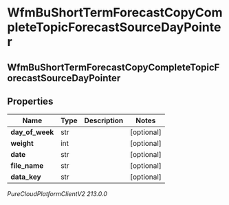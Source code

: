 # WfmBuShortTermForecastCopyCompleteTopicForecastSourceDayPointer

## WfmBuShortTermForecastCopyCompleteTopicForecastSourceDayPointer

## Properties

|Name | Type | Description | Notes|
|------------ | ------------- | ------------- | -------------|
| **day_of_week** | str |  | [optional] |
| **weight** | int |  | [optional] |
| **date** | str |  | [optional] |
| **file_name** | str |  | [optional] |
| **data_key** | str |  | [optional] |



_PureCloudPlatformClientV2 213.0.0_

